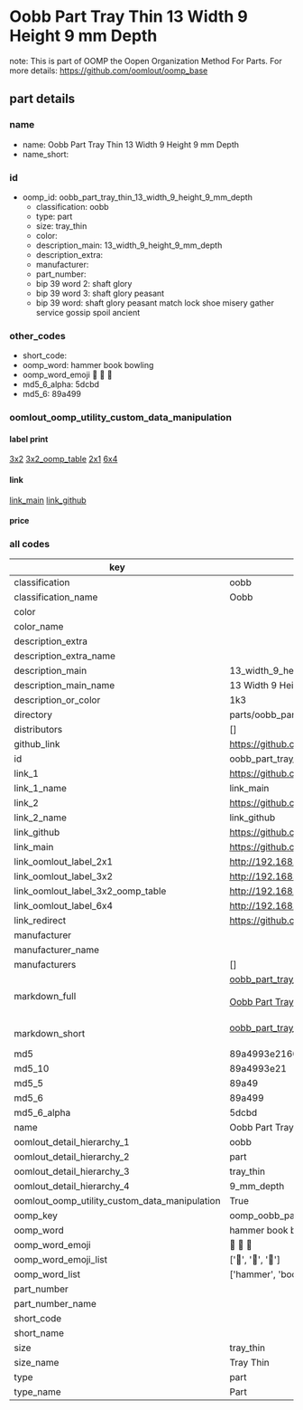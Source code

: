 # Oobb Part Tray Thin 13 Width 9 Height 9 mm Depth  

note: This is part of OOMP the Oopen Organization Method For Parts. For more details: https://github.com/oomlout/oomp_base

##  part details
  







### name
* name: Oobb Part Tray Thin 13 Width 9 Height 9 mm Depth
* name_short: 
### id
* oomp_id: oobb_part_tray_thin_13_width_9_height_9_mm_depth
  * classification: oobb
  * type: part
  * size: tray_thin
  * color: 
  * description_main: 13_width_9_height_9_mm_depth
  * description_extra: 
  * manufacturer: 
  * part_number: 
  * bip 39 word 2: shaft glory
  * bip 39 word 3: shaft glory peasant
  * bip 39 word: shaft glory peasant match lock shoe misery gather service gossip spoil ancient

### other_codes
* short_code: 
* oomp_word: hammer book bowling
* oomp_word_emoji :hammer: :book: :bowling:
* md5_6_alpha: 5dcbd
* md5_6: 89a499






### oomlout_oomp_utility_custom_data_manipulation
#### label print
[3x2](http://192.168.1.245:1112/?label=oomp%205dcbd)
[3x2_oomp_table](http://192.168.1.108:1112/?label=oomp%205dcbd)
[2x1](http://192.168.1.242:1112/?label=oomp%205dcbd)
[6x4](http://192.168.1.55:1112/?label=oomp%205dcbd)    

#### link

[link_main](https://github.com/oomlout/oomlout_oomp_version_1_messy/tree/main/parts/oobb_part_tray_thin_13_width_9_height_9_mm_depth) [link_github](https://github.com/oomlout/oomlout_oomp_version_1_messy/tree/main/parts/oobb_part_tray_thin_13_width_9_height_9_mm_depth)                             

#### price







### all codes 
| key | value |  
| --- | --- |  
| classification | oobb |  
| classification_name | Oobb |  
| color |  |  
| color_name |  |  
| description_extra |  |  
| description_extra_name |  |  
| description_main | 13_width_9_height_9_mm_depth |  
| description_main_name | 13 Width 9 Height 9 mm Depth |  
| description_or_color | 1k3 |  
| directory | parts/oobb_part_tray_thin_13_width_9_height_9_mm_depth |  
| distributors | [] |  
| github_link | https://github.com/oomlout/oomlout_oomp_part_src/tree/main/parts/oobb_part_tray_thin_13_width_9_height_9_mm_depth |  
| id | oobb_part_tray_thin_13_width_9_height_9_mm_depth |  
| link_1 | https://github.com/oomlout/oomlout_oomp_version_1_messy/tree/main/parts/oobb_part_tray_thin_13_width_9_height_9_mm_depth |  
| link_1_name | link_main |  
| link_2 | https://github.com/oomlout/oomlout_oomp_version_1_messy/tree/main/parts/oobb_part_tray_thin_13_width_9_height_9_mm_depth |  
| link_2_name | link_github |  
| link_github | https://github.com/oomlout/oomlout_oomp_version_1_messy/tree/main/parts/oobb_part_tray_thin_13_width_9_height_9_mm_depth |  
| link_main | https://github.com/oomlout/oomlout_oomp_version_1_messy/tree/main/parts/oobb_part_tray_thin_13_width_9_height_9_mm_depth |  
| link_oomlout_label_2x1 | http://192.168.1.242:1112/?label=oomp%205dcbd |  
| link_oomlout_label_3x2 | http://192.168.1.245:1112/?label=oomp%205dcbd |  
| link_oomlout_label_3x2_oomp_table | http://192.168.1.108:1112/?label=oomp%205dcbd |  
| link_oomlout_label_6x4 | http://192.168.1.55:1112/?label=oomp%205dcbd |  
| link_redirect | https://github.com/oomlout/oomlout_oomp_version_1_messy/tree/main/parts/oobb_part_tray_thin_13_width_9_height_9_mm_depth |  
| manufacturer |  |  
| manufacturer_name |  |  
| manufacturers | [] |  
| markdown_full | [oobb_part_tray_thin_13_width_9_height_9_mm_depth](none)<br>[](none)<br>[Oobb Part Tray Thin 13 Width 9 Height 9 Mm Depth](none)<br><br> |  
| markdown_short | [oobb_part_tray_thin_13_width_9_height_9_mm_depth](none)<br><br> |  
| md5 | 89a4993e216071b719c1b88d4458e627 |  
| md5_10 | 89a4993e21 |  
| md5_5 | 89a49 |  
| md5_6 | 89a499 |  
| md5_6_alpha | 5dcbd |  
| name | Oobb Part Tray Thin 13 Width 9 Height 9 mm Depth |  
| oomlout_detail_hierarchy_1 | oobb |  
| oomlout_detail_hierarchy_2 | part |  
| oomlout_detail_hierarchy_3 | tray_thin |  
| oomlout_detail_hierarchy_4 | 9_mm_depth |  
| oomlout_oomp_utility_custom_data_manipulation | True |  
| oomp_key | oomp_oobb_part_tray_thin_13_width_9_height_9_mm_depth |  
| oomp_word | hammer book bowling |  
| oomp_word_emoji | :hammer: :book: :bowling: |  
| oomp_word_emoji_list | [':hammer:', ':book:', ':bowling:'] |  
| oomp_word_list | ['hammer', 'book', 'bowling'] |  
| part_number |  |  
| part_number_name |  |  
| short_code |  |  
| short_name |  |  
| size | tray_thin |  
| size_name | Tray Thin |  
| type | part |  
| type_name | Part |  
